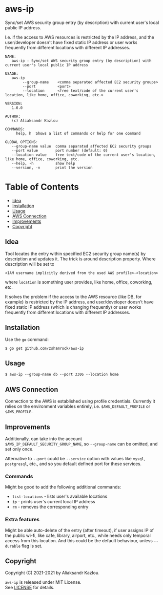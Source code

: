 # aws-ip

Sync/set AWS security group entry (by description) with current user's local public IP address. 

I.e. if the access to AWS resources is restricted by the IP address, and the user/developer doesn't have fixed static IP 
address or user works frequently from different locations with different IP addresses.

```
NAME:
   aws-ip - Sync/set AWS security group entry (by description) with current user's local public IP address

USAGE:
   aws-ip     
        --group-name    <comma separated affected EC2 security groups> 
        --port          <port>  
        --location      <free text/code of the current user's location, like home, office, coworking, etc.>

VERSION:
   1.0.0

AUTHOR:
   (c) Aliaksandr Kazlou

COMMANDS:
     help, h  Shows a list of commands or help for one command

GLOBAL OPTIONS:
   --group-name value  comma separated affected EC2 security groups
   --port value        port number (default: 0)
   --location value    free text/code of the current user's location, like home, office, coworking, etc.
   --help, -h          show help
   --version, -v       print the version
```

Table of Contents
=================

* [Idea](#idea)
* [Installation](#installation)
* [Usage](#usage)
* [AWS Connection](#aws-connection)
* [Improvements](#improvements)
* [Copyright](#copyright)

## Idea

Tool locates the entry within specified EC2 security group name(s) by description and updates it. The trick is around 
description property. Where description will be set to 

    <IAM username implicitly derived from the used AWS profile>-<location>

where `location` is something user provides, like home, office, coworking, etc.

It solves the problem if the access to the AWS resource (like DB, for example) is restricted by the IP address, and 
user/developer doesn't have fixed static IP address (which is changing frequently) or user works frequently from 
different locations with different IP addresses.

## Installation

Use the `go` command:

    $ go get github.com/zshamrock/aws-ip

## Usage

    $ aws-ip --group-name db --port 3306 --location home

## AWS Connection

Connection to the AWS is established using profile credentials. Currently it relies on the environment variables entirely,
i.e. `$AWS_DEFAULT_PROFILE` or `$AWS_PROFILE`.

## Improvements

Additionally, can take into the account `$AWS_IP_DEFAULT_SECURITY_GROUP_NAME`, so `--group-name` can be omitted, and set only once.

Alternative to `--port` could be `--service` option with values like `mysql`, `postgresql`, etc., and so you default defined port for these services.

### Commands

Might be good to add the following additional commands:

- `list-locations` - lists user's available locations
- `ip` - prints user's current local IP address
- `rm` - removes the corresponding entry

### Extra features

Might be able auto-delete of the entry (after timeout), if user assigns IP of the public wi-fi, like cafe, library, airport, etc., while needs only temporal access from this location. And this could be the default behaviour, unless `--durable` flag is set.

## Copyright

Copyright (C) 2021-2021 by Aliaksandr Kazlou.

`aws-ip` is released under MIT License.                                                                                                                       
See [LICENSE](https://github.com/zshamrock/aws-ip/blob/master/LICENSE) for details.
